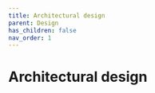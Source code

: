 ```yaml
---
title: Architectural design
parent: Design
has_children: false
nav_order: 1
---
```

# Architectural design